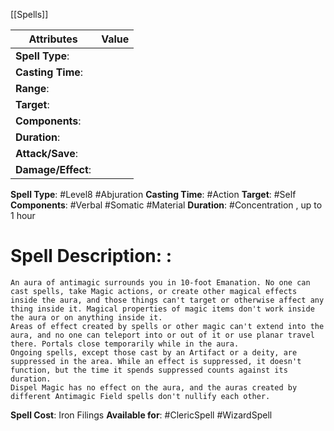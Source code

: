 [[Spells]] 

| Attributes         | Value |
| ------------------ | ----- |
| **Spell Type**:    |       |
| **Casting Time**:  |       |
| **Range**:         |       |
| **Target**:        |       |
| **Components**:    |       |
| **Duration**:      |       |
| **Attack/Save**:   |       |
| **Damage/Effect**: |       |

**Spell Type**: #Level8 #Abjuration 
**Casting Time**: #Action 
**Target**: #Self 
**Components**: #Verbal #Somatic #Material 
**Duration**: #Concentration , up to 1 hour

# Spell Description: : 
	An aura of antimagic surrounds you in 10-foot Emanation. No one can cast spells, take Magic actions, or create other magical effects inside the aura, and those things can't target or otherwise affect any thing inside it. Magical properties of magic items don't work inside the aura or on anything inside it. 
	Areas of effect created by spells or other magic can't extend into the aura, and no one can teleport into or out of it or use planar travel there. Portals close temporarily while in the aura. 
	Ongoing spells, except those cast by an Artifact or a deity, are suppressed in the area. While an effect is suppressed, it doesn't function, but the time it spends suppressed counts against its duration. 
	Dispel Magic has no effect on the aura, and the auras created by different Antimagic Field spells don't nullify each other.

**Spell Cost**: Iron Filings
**Available for**: #ClericSpell #WizardSpell 